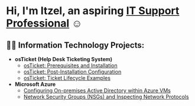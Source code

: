 <h1> Hi, I'm Itzel, an aspiring <a href="https://linkedin.com/in/itzel-tecuanapa-264b80148">IT Support Professional</a> ☺</h1>

<h2>👨‍💻 Information Technology Projects:</h2>

- <b>osTicket (Help Desk Ticketing System)</b>
  - [osTicket: Prerequisites and Installation](https://github.com/itzel-t/osticket-prereqs)
  - [osTicket: Post-Installation Configuration](https://github.com/itzel-t/osticket-post-install-configuration-)
  - [osTicket: Ticket Lifecycle Examples](https://github.com/itzel-t/ticket-lifecycle)
- <b>Microsoft Azure</b>
  - [Configuring On-premises Active Directory within Azure VMs](https://github.com/itzel-t/configure-ad)
  - [Network Security Groups (NSGs) and Inspecting Network Protocols](https://github.com/itzel-t/azure-network-protocols)
